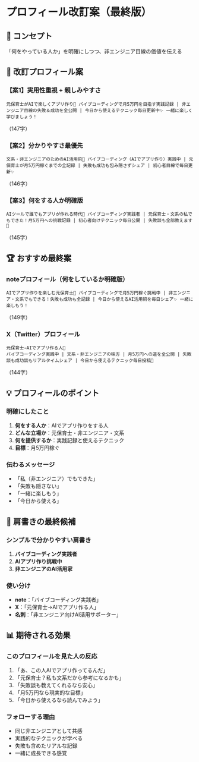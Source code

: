 # プロフィール改訂案（最終版）

## 🎯 コンセプト
「何をやっている人か」を明確にしつつ、非エンジニア目線の価値を伝える

## 📝 改訂プロフィール案

### 【案1】実用性重視 + 親しみやすさ
```
元保育士がAIで楽しくアプリ作り🚀 バイブコーディングで月5万円を目指す実践記録 | 非エンジニア目線の失敗＆成功を全公開 | 今日から使えるテクニック毎日更新中✨ 一緒に楽しく学びましょう！
```
（147字）

### 【案2】分かりやすさ最優先
```
文系・非エンジニアのためのAI活用術📱 バイブコーディング（AIでアプリ作り）実践中 | 元保育士が月5万円稼ぐまでの全記録 | 失敗も成功も包み隠さずシェア | 初心者目線で毎日更新✨
```
（146字）

### 【案3】何をする人か明確版
```
AIツールで誰でもアプリが作れる時代🌟 バイブコーディング実践者 | 元保育士・文系の私でもできた！月5万円への挑戦記録 | 初心者向けテクニック毎日公開 | 失敗談も全部教えます📝
```
（145字）

## 🏆 おすすめ最終案

### noteプロフィール（何をしているか明確版）
```
AIでアプリ作りを楽しむ元保育士🚀 バイブコーディングで月5万円稼ぐ挑戦中 | 非エンジニア・文系でもできる！失敗も成功も全記録 | 今日から使えるAI活用術を毎日シェア✨ 一緒に楽しもう！
```
（149字）

### X（Twitter）プロフィール
```
元保育士→AIでアプリ作る人🚀
バイブコーディング実践中 | 文系・非エンジニアの味方 | 月5万円への道を全公開 | 失敗談も成功談もリアルタイムシェア | 今日から使えるテクニック毎日投稿📝
```
（144字）

## 💡 プロフィールのポイント

### 明確にしたこと
1. **何をする人か**：AIでアプリ作りをする人
2. **どんな立場か**：元保育士・非エンジニア・文系
3. **何を提供するか**：実践記録と使えるテクニック
4. **目標**：月5万円稼ぐ

### 伝わるメッセージ
- 「私（非エンジニア）でもできた」
- 「失敗も隠さない」
- 「一緒に楽しもう」
- 「今日から使える」

## 🎨 肩書きの最終候補

### シンプルで分かりやすい肩書き
1. **バイブコーディング実践者**
2. **AIアプリ作り挑戦中**
3. **非エンジニアのAI活用家**

### 使い分け
- **note**：「バイブコーディング実践者」
- **X**：「元保育士→AIでアプリ作る人」
- **名刺**：「非エンジニア向けAI活用サポーター」

## 📊 期待される効果

### このプロフィールを見た人の反応
1. 「あ、この人AIでアプリ作ってるんだ」
2. 「元保育士？私も文系だから参考になるかも」
3. 「失敗談も教えてくれるなら安心」
4. 「月5万円なら現実的な目標」
5. 「今日から使えるなら読んでみよう」

### フォローする理由
- 同じ非エンジニアとして共感
- 実践的なテクニックが学べる
- 失敗も含めたリアルな記録
- 一緒に成長できる感覚